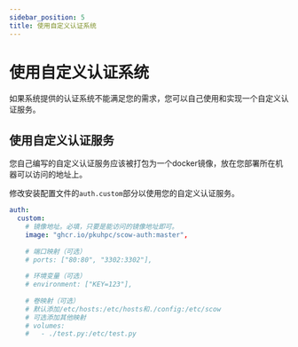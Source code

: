 ```yaml
---
sidebar_position: 5
title: 使用自定义认证系统
---
```


# 使用自定义认证系统

如果系统提供的认证系统不能满足您的需求，您可以自己使用和实现一个自定义认证服务。

## 使用自定义认证服务

您自己编写的自定义认证服务应该被打包为一个docker镜像，放在您部署所在机器可以访问的地址上。

修改安装配置文件的`auth.custom`部分以使用您的自定义认证服务。

```yaml title="install.yaml"
auth:
  custom:
    # 镜像地址。必填，只要是能访问的镜像地址即可。
    image: "ghcr.io/pkuhpc/scow-auth:master",
  
    # 端口映射（可选）
    # ports: ["80:80", "3302:3302"],
  
    # 环境变量（可选）
    # environment: ["KEY=123"],
  
    # 卷映射（可选）
    # 默认添加/etc/hosts:/etc/hosts和./config:/etc/scow
    # 可选添加其他映射
    # volumes:
    #   - ./test.py:/etc/test.py
```
